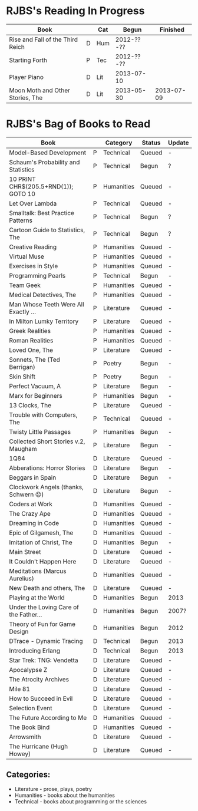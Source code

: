 
# RJBS's Reading In Progress

| **Book**                            |   | Cat | Begun      | Finished   |
|-------------------------------------|---|-----|------------|------------|
 Rise and Fall of the Third Reich     | D | Hum | 2012-??-?? |
 Starting Forth                       | P | Tec | 2012-??-?? |
 Player Piano                         | D | Lit | 2013-07-10 |
 Moon Moth and Other Stories, The     | D | Lit | 2013-05-30 | 2013-07-09

# RJBS's Bag of Books to Read

| **Book**                            |   | Category   | Status | Update     |
|-------------------------------------|---|------------|--------|------------|
 Model-Based Development              | P | Technical  | Queued | -
 Schaum's Probability and Statistics  | P | Technical  | Begun  | ?
 10 PRINT CHR$(205.5+RND(1)); GOTO 10 | P | Humanities | Queued | -
 Let Over Lambda                      | P | Technical  | Queued | -
 Smalltalk: Best Practice Patterns    | P | Technical  | Begun  | ?
 Cartoon Guide to Statistics, The     | P | Technical  | Begun  | ?
 Creative Reading                     | P | Humanities | Queued | -
 Virtual Muse                         | P | Humanities | Queued | -
 Exercises in Style                   | P | Humanities | Queued | -
 Programming Pearls                   | P | Technical  | Begun  | -
 Team Geek                            | P | Humanities | Queued | -
 Medical Detectives, The              | P | Humanities | Queued | -
 Man Whose Teeth Were All Exactly …   | P | Literature | Queued | -
 In Milton Lumky Territory            | P | Literature | Queued | -
 Greek Realities                      | P | Humanities | Queued | -
 Roman Realities                      | P | Humanities | Queued | -
 Loved One, The                       | P | Literature | Queued | -
 Sonnets, The (Ted Berrigan)          | P | Poetry     | Begun  | -
 Skin Shift                           | P | Poetry     | Begun  | -
 Perfect Vacuum, A                    | P | Literature | Begun  | -
 Marx for Beginners                   | P | Humanities | Begun  | -
 13 Clocks, The                       | P | Literature | Queued | -
 Trouble with Computers, The          | P | Technical  | Queued | -
 Twisty Little Passages               | P | Humanities | Begun  | -
 Collected Short Stories v.2, Maugham | P | Literature | Begun  | -
 1Q84                                 | D | Literature | Queued | -
 Abberations: Horror Stories          | D | Literature | Begun  | -
 Beggars in Spain                     | D | Literature | Begun  | -
 Clockwork Angels (thanks, Schwern ☹) | D | Literature | Begun  | -
 Coders at Work                       | D | Humanities | Queued | -
 The Crazy Ape                        | D | Humanities | Queued | -
 Dreaming in Code                     | D | Humanities | Queued | -
 Epic of Gilgamesh, The               | D | Humanities | Queued | -
 Imitation of Christ, The             | D | Humanities | Begun  | -
 Main Street                          | D | Literature | Queued | -
 It Couldn't Happen Here              | D | Literature | Queued | -
 Meditations (Marcus Aurelius)        | D | Humanities | Queued | -
 New Death and others, The            | D | Literature | Queued | -
 Playing at the World                 | D | Humanities | Begun  | 2013
 Under the Loving Care of the Father… | D | Humanities | Begun  | 2007?
 Theory of Fun for Game Design        | D | Humanities | Begun  | 2012
 DTrace - Dynamic Tracing             | D | Technical  | Begun  | 2013
 Introducing Erlang                   | D | Technical  | Begun  | 2013
 Star Trek: TNG: Vendetta             | D | Literature | Queued | -
 Apocalypse Z                         | D | Literature | Queued | -
 The Atrocity Archives                | D | Literature | Queued | -
 Mile 81                              | D | Literature | Queued | -
 How to Succeed in Evil               | D | Literature | Queued | -
 Selection Event                      | D | Literature | Queued | -
 The Future According to Me           | D | Humanities | Queued | -
 The Book Bind                        | D | Humanities | Queued | -
 Arrowsmith                           | D | Literature | Queued | -
 The Hurricane (Hugh Howey)           | D | Literature | Queued | -

## Categories:

* Literature - prose, plays, poetry
* Humanities - books about the humanities
* Technical  - books about programming or the sciences
